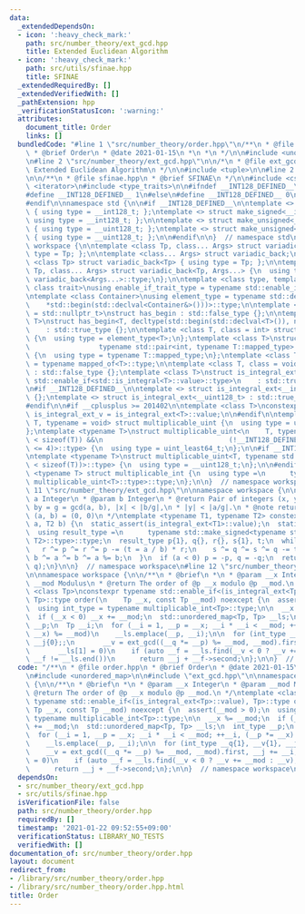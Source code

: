 ```yaml
---
data:
  _extendedDependsOn:
  - icon: ':heavy_check_mark:'
    path: src/number_theory/ext_gcd.hpp
    title: Extended Euclidean Algorithm
  - icon: ':heavy_check_mark:'
    path: src/utils/sfinae.hpp
    title: SFINAE
  _extendedRequiredBy: []
  _extendedVerifiedWith: []
  _pathExtension: hpp
  _verificationStatusIcon: ':warning:'
  attributes:
    document_title: Order
    links: []
  bundledCode: "#line 1 \"src/number_theory/order.hpp\"\n/**\n * @file order.hpp\n\
    \ * @brief Order\n * @date 2021-01-15\n *\n *\n */\n\n#include <unordered_map>\n\
    \n#line 2 \"src/number_theory/ext_gcd.hpp\"\n\n/*\n * @file ext_gcd\n * @brief\
    \ Extended Euclidean Algorithm\n */\n\n#include <tuple>\n\n#line 2 \"src/utils/sfinae.hpp\"\
    \n\n/**\n * @file sfinae.hpp\n * @brief SFINAE\n */\n\n#include <cstdint>\n#include\
    \ <iterator>\n#include <type_traits>\n\n#ifndef __INT128_DEFINED__\n\n#ifdef __SIZEOF_INT128__\n\
    #define __INT128_DEFINED__ 1\n#else\n#define __INT128_DEFINED__ 0\n#endif\n\n\
    #endif\n\nnamespace std {\n\n#if __INT128_DEFINED__\n\ntemplate <> struct make_signed<__uint128_t>\
    \ { using type = __int128_t; };\ntemplate <> struct make_signed<__int128_t> {\
    \ using type = __int128_t; };\n\ntemplate <> struct make_unsigned<__uint128_t>\
    \ { using type = __uint128_t; };\ntemplate <> struct make_unsigned<__int128_t>\
    \ { using type = __uint128_t; };\n\n#endif\n\n}  // namespace std\n\nnamespace\
    \ workspace {\n\ntemplate <class Tp, class... Args> struct variadic_front { using\
    \ type = Tp; };\n\ntemplate <class... Args> struct variadic_back;\n\ntemplate\
    \ <class Tp> struct variadic_back<Tp> { using type = Tp; };\n\ntemplate <class\
    \ Tp, class... Args> struct variadic_back<Tp, Args...> {\n  using type = typename\
    \ variadic_back<Args...>::type;\n};\n\ntemplate <class type, template <class>\
    \ class trait>\nusing enable_if_trait_type = typename std::enable_if<trait<type>::value>::type;\n\
    \ntemplate <class Container>\nusing element_type = typename std::decay<decltype(\n\
    \    *std::begin(std::declval<Container&>()))>::type;\n\ntemplate <class T, class\
    \ = std::nullptr_t>\nstruct has_begin : std::false_type {};\n\ntemplate <class\
    \ T>\nstruct has_begin<T, decltype(std::begin(std::declval<T>()), nullptr)>\n\
    \    : std::true_type {};\n\ntemplate <class T, class = int> struct mapped_of\
    \ {\n  using type = element_type<T>;\n};\ntemplate <class T>\nstruct mapped_of<T,\n\
    \                 typename std::pair<int, typename T::mapped_type>::first_type>\
    \ {\n  using type = typename T::mapped_type;\n};\ntemplate <class T> using mapped_type\
    \ = typename mapped_of<T>::type;\n\ntemplate <class T, class = void> struct is_integral_ext\
    \ : std::false_type {};\ntemplate <class T>\nstruct is_integral_ext<\n    T, typename\
    \ std::enable_if<std::is_integral<T>::value>::type>\n    : std::true_type {};\n\
    \n#if __INT128_DEFINED__\n\ntemplate <> struct is_integral_ext<__int128_t> : std::true_type\
    \ {};\ntemplate <> struct is_integral_ext<__uint128_t> : std::true_type {};\n\n\
    #endif\n\n#if __cplusplus >= 201402\n\ntemplate <class T>\nconstexpr static bool\
    \ is_integral_ext_v = is_integral_ext<T>::value;\n\n#endif\n\ntemplate <typename\
    \ T, typename = void> struct multiplicable_uint {\n  using type = uint_least32_t;\n\
    };\ntemplate <typename T>\nstruct multiplicable_uint<\n    T, typename std::enable_if<(2\
    \ < sizeof(T)) &&\n                               (!__INT128_DEFINED__ || sizeof(T)\
    \ <= 4)>::type> {\n  using type = uint_least64_t;\n};\n\n#if __INT128_DEFINED__\n\
    \ntemplate <typename T>\nstruct multiplicable_uint<T, typename std::enable_if<(4\
    \ < sizeof(T))>::type> {\n  using type = __uint128_t;\n};\n\n#endif\n\ntemplate\
    \ <typename T> struct multiplicable_int {\n  using type =\n      typename std::make_signed<typename\
    \ multiplicable_uint<T>::type>::type;\n};\n\n}  // namespace workspace\n#line\
    \ 11 \"src/number_theory/ext_gcd.hpp\"\n\nnamespace workspace {\n\n/**\n * @param\
    \ a Integer\n * @param b Integer\n * @return Pair of integers (x, y) s.t. ax +\
    \ by = g = gcd(a, b), |x| < |b/g|,\n * |y| < |a/g|.\n * @note return (0, 0) if\
    \ (a, b) = (0, 0)\n */\ntemplate <typename T1, typename T2> constexpr auto ext_gcd(T1\
    \ a, T2 b) {\n  static_assert(is_integral_ext<T1>::value);\n  static_assert(is_integral_ext<T2>::value);\n\
    \  using result_type =\n      typename std::make_signed<typename std::common_type<T1,\
    \ T2>::type>::type;\n  result_type p{1}, q{}, r{}, s{1}, t;\n  while (b) {\n \
    \   r ^= p ^= r ^= p -= (t = a / b) * r;\n    s ^= q ^= s ^= q -= t * s;\n   \
    \ b ^= a ^= b ^= a %= b;\n  }\n  if (a < 0) p = -p, q = -q;\n  return std::make_pair(p,\
    \ q);\n}\n\n}  // namespace workspace\n#line 12 \"src/number_theory/order.hpp\"\
    \n\nnamespace workspace {\n\n/**\n * @brief\n *\n * @param __x Integer\n * @param\
    \ __mod Modulus\n * @return The order of @p __x modulo @p __mod.\n */\ntemplate\
    \ <class Tp>\nconstexpr typename std::enable_if<(is_integral_ext<Tp>::value),\
    \ Tp>::type order(\n    Tp __x, const Tp __mod) noexcept {\n  assert(__mod > 0);\n\
    \  using int_type = typename multiplicable_int<Tp>::type;\n\n  __x %= __mod;\n\
    \  if (__x < 0) __x += __mod;\n  std::unordered_map<Tp, Tp> __ls;\n  int_type\
    \ __p;\n  Tp __i;\n  for (__i = 1, __p = __x; __i * __i < __mod; ++__i, (__p *=\
    \ __x) %= __mod)\n    __ls.emplace(__p, __i);\n\n  for (int_type __q{1}, __v{1},\
    \ __j{0};;\n       __v = ext_gcd((__q *= __p) %= __mod, __mod).first, __j += __i,\n\
    \       __ls[1] = 0)\n    if (auto __f = __ls.find(__v < 0 ? __v += __mod : __v);\
    \ __f != __ls.end())\n      return __j + __f->second;\n};\n\n}  // namespace workspace\n"
  code: "/**\n * @file order.hpp\n * @brief Order\n * @date 2021-01-15\n *\n *\n */\n\
    \n#include <unordered_map>\n\n#include \"ext_gcd.hpp\"\n\nnamespace workspace\
    \ {\n\n/**\n * @brief\n *\n * @param __x Integer\n * @param __mod Modulus\n *\
    \ @return The order of @p __x modulo @p __mod.\n */\ntemplate <class Tp>\nconstexpr\
    \ typename std::enable_if<(is_integral_ext<Tp>::value), Tp>::type order(\n   \
    \ Tp __x, const Tp __mod) noexcept {\n  assert(__mod > 0);\n  using int_type =\
    \ typename multiplicable_int<Tp>::type;\n\n  __x %= __mod;\n  if (__x < 0) __x\
    \ += __mod;\n  std::unordered_map<Tp, Tp> __ls;\n  int_type __p;\n  Tp __i;\n\
    \  for (__i = 1, __p = __x; __i * __i < __mod; ++__i, (__p *= __x) %= __mod)\n\
    \    __ls.emplace(__p, __i);\n\n  for (int_type __q{1}, __v{1}, __j{0};;\n   \
    \    __v = ext_gcd((__q *= __p) %= __mod, __mod).first, __j += __i,\n       __ls[1]\
    \ = 0)\n    if (auto __f = __ls.find(__v < 0 ? __v += __mod : __v); __f != __ls.end())\n\
    \      return __j + __f->second;\n};\n\n}  // namespace workspace\n"
  dependsOn:
  - src/number_theory/ext_gcd.hpp
  - src/utils/sfinae.hpp
  isVerificationFile: false
  path: src/number_theory/order.hpp
  requiredBy: []
  timestamp: '2021-01-22 09:52:55+09:00'
  verificationStatus: LIBRARY_NO_TESTS
  verifiedWith: []
documentation_of: src/number_theory/order.hpp
layout: document
redirect_from:
- /library/src/number_theory/order.hpp
- /library/src/number_theory/order.hpp.html
title: Order
---
```

